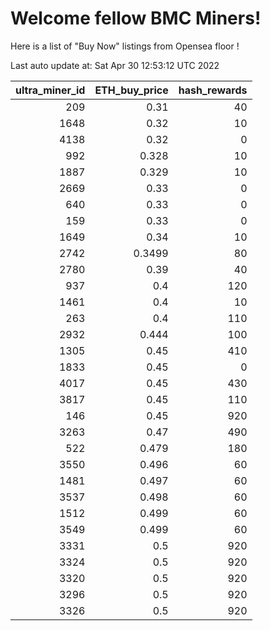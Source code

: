 # Welcome fellow BMC Miners!
Here is a list of "Buy Now" listings from Opensea floor !


Last auto update at: Sat Apr 30 12:53:12 UTC 2022


|   ultra_miner_id |   ETH_buy_price |   hash_rewards |
|-----------------:|----------------:|---------------:|
|              209 |          0.31   |             40 |
|             1648 |          0.32   |             10 |
|             4138 |          0.32   |              0 |
|              992 |          0.328  |             10 |
|             1887 |          0.329  |             10 |
|             2669 |          0.33   |              0 |
|              640 |          0.33   |              0 |
|              159 |          0.33   |              0 |
|             1649 |          0.34   |             10 |
|             2742 |          0.3499 |             80 |
|             2780 |          0.39   |             40 |
|              937 |          0.4    |            120 |
|             1461 |          0.4    |             10 |
|              263 |          0.4    |            110 |
|             2932 |          0.444  |            100 |
|             1305 |          0.45   |            410 |
|             1833 |          0.45   |              0 |
|             4017 |          0.45   |            430 |
|             3817 |          0.45   |            110 |
|              146 |          0.45   |            920 |
|             3263 |          0.47   |            490 |
|              522 |          0.479  |            180 |
|             3550 |          0.496  |             60 |
|             1481 |          0.497  |             60 |
|             3537 |          0.498  |             60 |
|             1512 |          0.499  |             60 |
|             3549 |          0.499  |             60 |
|             3331 |          0.5    |            920 |
|             3324 |          0.5    |            920 |
|             3320 |          0.5    |            920 |
|             3296 |          0.5    |            920 |
|             3326 |          0.5    |            920 |